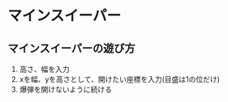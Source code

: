 # マインスイーパー  
  
## マインスイーパーの遊び方  
1. 高さ、幅を入力  
2. xを幅、yを高さとして、開けたい座標を入力(目盛は1の位だけ)  
3. 爆弾を開けないように続ける
